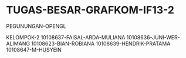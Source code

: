 TUGAS-BESAR-GRAFKOM-IF13-2
==========================

PEGUNUNGAN-OPENGL

KELOMPOK-2
10108637-FAISAL-ARDA-MULIANA
10108636-JUNI-WER-ALIMANG
10108623-BIAN-ROBIANA
10108639-HENDRIK-PRATAMA
10108647-M-HUSYEIN